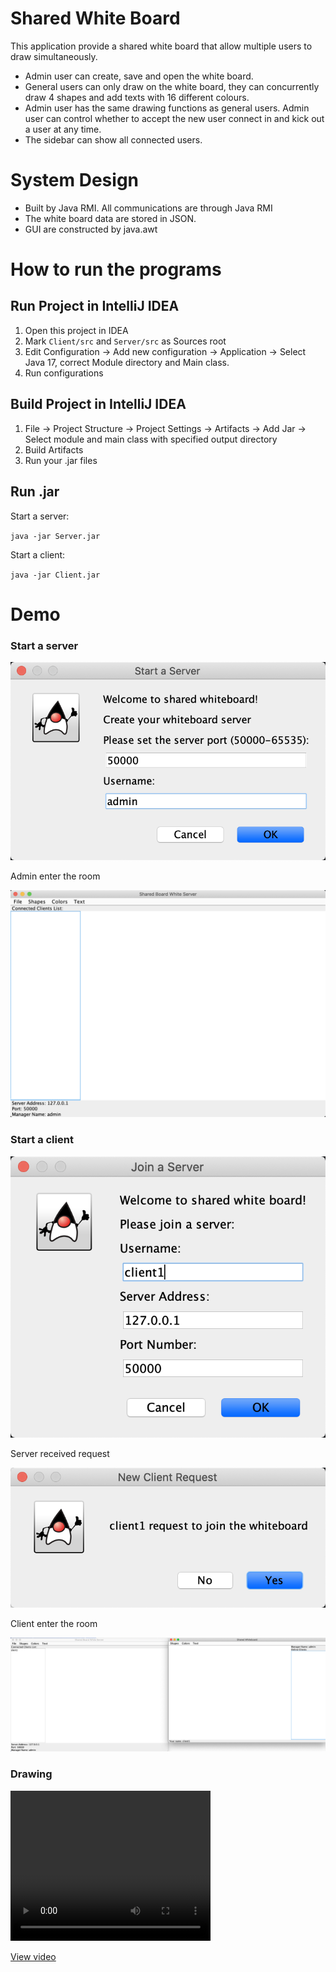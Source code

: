 # Shared White Board
This application provide a shared white board that allow multiple users to draw simultaneously.
- Admin user can create, save and open the white board.
- General users can only draw on the white board, they can concurrently draw 4 shapes and add texts with 16 different colours.
- Admin user has the same drawing functions as general users. Admin user can control whether to accept the new user connect in and kick out a user at any time.
- The sidebar can show all connected users.

# System Design
- Built by Java RMI. All communications are through Java RMI
- The white board data are stored in JSON.
- GUI are constructed by java.awt

# How to run the programs
## Run Project in IntelliJ IDEA
1. Open this project in IDEA
2. Mark `Client/src` and `Server/src` as Sources root
3. Edit Configuration -> Add new configuration -> Application -> Select Java 17, correct Module directory and Main class.
4. Run configurations

## Build Project in IntelliJ IDEA
1. File -> Project Structure -> Project Settings -> Artifacts -> Add Jar -> Select module and main class with specified output directory
2. Build Artifacts
3. Run your .jar files

## Run .jar

Start a server:

`java -jar Server.jar`

Start a client:

`java -jar Client.jar`


# Demo

### Start a server
![start-server](img/start_server.png)

Admin enter the room

![admin-main](img/admin_main_page.png)

### Start a client
![start-client](img/start_client.png)

Server received request

![new-client](img/new_client_join.png)


Client enter the room

![connected](img/connected.png)


### Drawing

<video width="320" height="240" controls>
  <source src="/img/drawing.mp4" type="video/mp4">
  Your browser does not support the video tag.
</video>

[View video](img/drawing.mp4)
